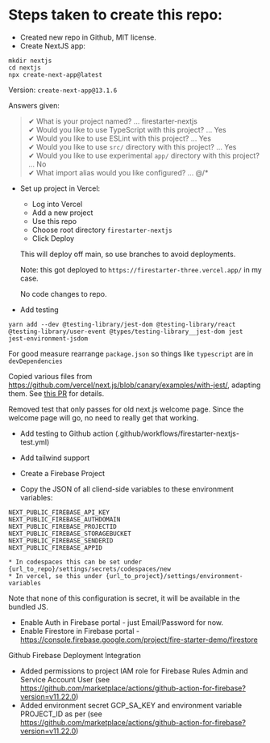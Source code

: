 # Steps taken to create this repo:

* Created new repo in Github, MIT license.
* Create NextJS app:

```
mkdir nextjs
cd nextjs
npx create-next-app@latest
```

Version: `create-next-app@13.1.6`

Answers given:

> ✔ What is your project named? … firestarter-nextjs  
> ✔ Would you like to use TypeScript with this project? … Yes  
> ✔ Would you like to use ESLint with this project? … Yes  
> ✔ Would you like to use `src/` directory with this project? … Yes  
> ✔ Would you like to use experimental `app/` directory with this project? … No   
> ✔ What import alias would you like configured? … @/*  

* Set up project in Vercel: 
    * Log into Vercel
    * Add a new project
    * Use this repo
    * Choose root directory `firestarter-nextjs`
    * Click Deploy

    This will deploy off main, so use branches to avoid deployments.

    Note: this got deployed to `https://firestarter-three.vercel.app/` in my case.

    No code changes to repo.

* Add testing

```
yarn add --dev @testing-library/jest-dom @testing-library/react @testing-library/user-event @types/testing-library__jest-dom jest jest-environment-jsdom
```

For good measure rearrange `package.json` so things like `typescript` are in `devDependencies`

Copied various files from https://github.com/vercel/next.js/blob/canary/examples/with-jest/, adapting them. See [this PR](https://github.com/mcapodici/firestarter/pull/2) for details.

Removed test that only passes for old next.js welcome page. Since the welcome page will go, no need to really get that working.

* Add testing to Github action (.github/workflows/firestarter-nextjs-test.yml)
* Add tailwind support

* Create a Firebase Project
* Copy the JSON of all cliend-side variables to these environment variables:

```
NEXT_PUBLIC_FIREBASE_API_KEY
NEXT_PUBLIC_FIREBASE_AUTHDOMAIN
NEXT_PUBLIC_FIREBASE_PROJECTID
NEXT_PUBLIC_FIREBASE_STORAGEBUCKET
NEXT_PUBLIC_FIREBASE_SENDERID
NEXT_PUBLIC_FIREBASE_APPID
```

    * In codespaces this can be set under {url_to_repo}/settings/secrets/codespaces/new
    * In vercel, se this under {url_to_project}/settings/environment-variables

Note that none of this configuration is secret, it will be available in the bundled JS.

* Enable Auth in Firebase portal - just Email/Password for now.
* Enable Firestore in Firebase portal - https://console.firebase.google.com/project/fire-starter-demo/firestore 

Github Firebase Deployment Integration

* Added permissions to project IAM role for Firebase Rules Admin and Service Account User (see https://github.com/marketplace/actions/github-action-for-firebase?version=v11.22.0)
* Added environment secret GCP_SA_KEY and environment variable PROJECT_ID as per (see https://github.com/marketplace/actions/github-action-for-firebase?version=v11.22.0)

